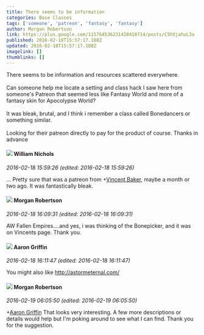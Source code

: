 ```yaml
---
title: There seems to be information
categories: Base Classes
tags: ['someone', 'patreon', 'fantasy', 'fantasy']
author: Morgan Robertson
link: https://plus.google.com/115764536231428418714/posts/C5hXjahuL3a
published: 2016-02-18T15:57:17.188Z
updated: 2016-02-18T15:57:17.188Z
imagelink: []
thumblinks: []
---
```


There seems to be information and resources scattered everywhere.<br /><br />Can someone help me locate a setting and class hack I saw here from someone&#39;s Patreon that seemed less like Fantasy World and more of a fantasy skin for Apocolypse World?<br /><br />It was bleak, brutal, and I think i remember a class called Bonedancers or something similar.<br /><br />Looking for their patreon directly to pay for the product of course.  Thanks in advance
<div id='comment z120vli4eymxz1bu222oxznoglrgzt1y004'>
  <h4><img src='{{site.baseurl}}//images/avatars/116087077877793003074_photo.jpg'> William Nichols</h4>
      <p><cite>2016-02-18 15:59:26 (edited: 2016-02-18 15:59:26)</cite></p>
        <p>... Pretty sure that was a patreon from <span class="proflinkWrapper"><span class="proflinkPrefix">+</span><a class="proflink" href="https://plus.google.com/118131565520525592332" oid="118131565520525592332">Vincent Baker</a></span>, maybe a month or two ago. It was fantastically bleak.</p>
</div>
        

<div id='comment z120vli4eymxz1bu222oxznoglrgzt1y004'>
  <h4><img src='{{site.baseurl}}//images/avatars/115764536231428418714_photo.jpg'> Morgan Robertson</h4>
      <p><cite>2016-02-18 16:09:31 (edited: 2016-02-18 16:09:31)</cite></p>
        <p>AW Fallen Empires....and yes, i was thinking of the Bonepicker, and it was on Vincents page.  Thank you.</p>
</div>
        

<div id='comment z120vli4eymxz1bu222oxznoglrgzt1y004'>
  <h4><img src='{{site.baseurl}}//images/avatars/103667855585775066713_photo.jpg'> Aaron Griffin</h4>
      <p><cite>2016-02-18 16:11:47 (edited: 2016-02-18 16:11:47)</cite></p>
        <p>You might also like <a href="http://astormeternal.com/" class="ot-anchor">http://astormeternal.com/</a></p>
</div>
        

<div id='comment z120vli4eymxz1bu222oxznoglrgzt1y004'>
  <h4><img src='{{site.baseurl}}//images/avatars/115764536231428418714_photo.jpg'> Morgan Robertson</h4>
      <p><cite>2016-02-19 06:05:50 (edited: 2016-02-19 06:05:50)</cite></p>
        <p><span class="proflinkWrapper"><span class="proflinkPrefix">+</span><a class="proflink" href="https://plus.google.com/103667855585775066713" oid="103667855585775066713">Aaron Griffin</a></span> That looks very interesting.  A few more descriptions or details would help but I&#39;m poking around to see what I can find.  Thank you for the suggestion.</p>
</div>
        